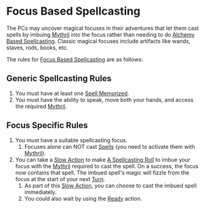 # Focus Based Spellcasting

The PCs may uncover magical focuses in their adventures that let them cast spells by imbuing [Mythril](../../Mythril.md) into the focus rather than needing to do [Alchemy Based Spellcasting](Alchemy%20Based%20Spellcasting.md). Classic magical focuses include artifacts like wands, staves, rods, books, etc.

The rules for [Focus Based Spellcasting](Focus%20Based%20Spellcasting.md) are as follows:

## Generic Spellcasting Rules

1. You must have at least one [Spell Memorized](../Spell%20Memorization.md).
2. You must have the ability to speak, move both your hands, and access the required [Mythril](../../Mythril.md).

## Focus Specific Rules

1. You must have a suitable spellcasting focus.
	1. Focuses alone can NOT cast [Spells](../Spells.md) (you need to activate them with [Mythril](../../Mythril.md)).
2. You can take a [Slow Action](../../../Game%20Procedures/Core%20Procedures/Action.md#Slow%20Action) to make [A Spellcasting Roll](../Spellcasting.md#The%20Spellcasting%20Roll) to imbue your focus with the [Mythril](../../Mythril.md) required to cast the spell. On a success, the focus now contains that spell. The imbued spell's magic will fizzle from the focus at the start of your next [Turn](../../../Game%20Procedures/Core%20Procedures/Turn.md).
	1. As part of this [Slow Action](../../../Game%20Procedures/Core%20Procedures/Action.md#Slow%20Action), you can choose to cast the imbued spell immediately.
	2. You could also wait by using the [Ready](../../../Game%20Procedures/Combat/Reaction.md#Ready) action.
